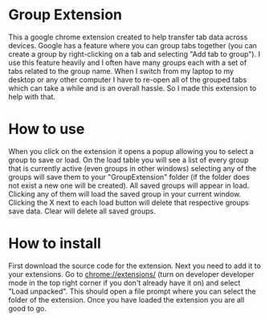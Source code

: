 # Group Extension
 
This a google chrome extension created to help transfer tab data across devices. Google has a feature where you can group tabs together (you can create a group by right-clicking on a tab and selecting "Add tab to group"). I use this feature heavily and I often have many groups each with a set of tabs related to the group name. When I switch from my laptop to my desktop or any other computer I have to re-open all of the grouped tabs which can take a while and is an overall hassle. So I made this extension to help with that.

# How to use

When you click on the extension it opens a popup allowing you to select a group to save or load. On the load table you will see a list of every group that is currently active (even groups in other windows) selecting any of the groups will save them to your "GroupExtension" folder (if the folder does not exist a new one will be created). All saved groups will appear in load. Clicking any of them will load the saved group in your current window. Clicking the X next to each load button will delete that respective groups save data. Clear will delete all saved groups.

# How to install

First download the source code for the extension. Next you need to add it to your extensions. Go to [chrome://extensions/](chrome://extensions/) (turn on developer developer mode in the top right corner if you don't already have it on) and select "Load unpacked". This should open a file prompt where you can select the folder of the extension. Once you have loaded the extension you are all good to go.
